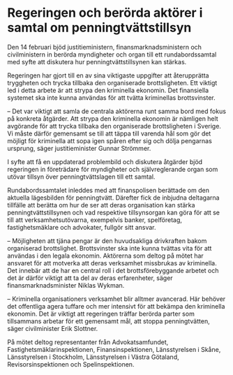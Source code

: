# Regeringen och berörda aktörer i samtal om penningtvättstillsyn

Den 14 februari bjöd justitieministern, finansmarknadsministern och civilministern in berörda myndigheter och organ till ett rundabordssamtal med syfte att diskutera hur penningtvättstillsynen kan stärkas.

Regeringen har gjort till en av sina viktigaste uppgifter att återupprätta tryggheten och trycka tillbaka den organiserade brottsligheten. Ett viktigt led i detta arbete är att strypa den kriminella ekonomin. Det finansiella systemet ska inte kunna användas för att tvätta kriminellas brottsvinster.

– Det var viktigt att samla de centrala aktörerna runt samma bord med fokus på konkreta åtgärder. Att strypa den kriminella ekonomin är nämligen helt avgörande för att trycka tillbaka den organiserade brottsligheten i Sverige. Vi måste därför gemensamt se till att täppa till varenda hål som gör det möjligt för kriminella att sopa igen spåren efter sig och dölja pengarnas ursprung, säger justitieminister Gunnar Strömmer.

I syfte att få en upp­daterad problem­bild och disku­tera åtgärder bjöd regeringen in före­trädare för myndigheter och självreglerande organ som utövar tillsyn över penningtvättslagen till ett samtal.

Rundabordssamtalet inleddes med att finanspolisen berättade om den aktuella lägesbilden för penningtvätt. Därefter fick de inbjudna deltagarna tillfälle att berätta om hur de ser att deras organisation kan stärka penningtvättstillsynen och vad respektive tillsynsorgan kan göra för att se till att verksamhetsutövarna, exempelvis banker, spelföretag, fastighetsmäklare och advokater, fullgör sitt ansvar.

– Möjligheten att tjäna pengar är den huvudsakliga drivkraften bakom organiserad brottslighet. Brottsvinster ska inte kunna tvättas vita för att användas i den legala ekonomin. Aktörerna som deltog på mötet har ansvaret för att motverka att deras verksamhet missbrukas av kriminella. Det innebär att de har en central roll i det brottsförebyggande arbetet och det är därför viktigt att ta del av deras erfarenheter, säger finansmarknadsminister Niklas Wykman.

– Kriminella organisationers verksamhet blir alltmer avancerad. Här behöver det offentliga agera tuffare och mer intensivt för att bekämpa den kriminella ekonomin. Det är viktigt att regeringen träffar berörda parter som tillsammans arbetar för ett gemensamt mål, att stoppa penningtvätten, säger civilminister Erik Slottner.

På mötet deltog representanter från Advokatsamfundet, Fastighetsmäklarinspektionen, Finansinspektionen, Länsstyrelsen i Skåne, Länsstyrelsen i Stockholm, Länsstyrelsen i Västra Götaland, Revisorsinspektionen och Spelinspektionen.
